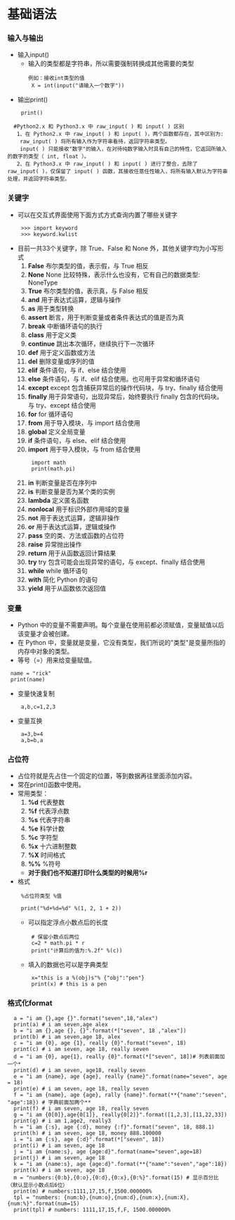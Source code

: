 # 基础语法
### 输入与输出
* 输入input()
  * 输入的类型都是字符串，所以需要强制转换成其他需要的类型
    ```
    例如：接收int类型的值
     X = int(input("请输入一个数字"))
    ```
* 输出print()
    ```
     print()
    ```
```
  #Python2.x 和 Python3.x 中 raw_input( ) 和 input( ) 区别
   1、在 Python2.x 中 raw_input( ) 和 input( )，两个函数都存在，其中区别为:
	raw_input( ) 将所有输入作为字符串看待，返回字符串类型。
	input( ) 只能接收"数字"的输入，在对待纯数字输入时具有自己的特性，它返回所输入的数字的类型（ int, float ）。
   2、在 Python3.x 中 raw_input( ) 和 input( ) 进行了整合，去除了 raw_input( )，仅保留了 input( ) 函数，其接收任意任性输入，将所有输入默认为字符串处理，并返回字符串类型。
```	

### 关键字
* 可以在交互式界面使用下面方式方式查询内置了哪些关键字
   ```
    >>> import keyword
    >>> keyword.kwlist
   ```
* 目前一共33个关键字，除 True、False 和 None 外，其他关键字均为小写形式
  1. **False** 布尔类型的值，表示假，与 True 相反
  2. **None** None 比较特殊，表示什么也没有，它有自己的数据类型: NoneType
  3. **True** 布尔类型的值，表示真，与 False 相反
  4. **and** 用于表达式运算，逻辑与操作
  5. **as** 用于类型转换
  6. **assert** 断言，用于判断变量或者条件表达式的值是否为真
  7. **break** 中断循环语句的执行
  8. **class** 用于定义类
  9. **continue** 跳出本次循环，继续执行下一次循环
  10. **def** 用于定义函数或方法
  11. **del** 删除变量或序列的值
  12. **elif** 条件语句，与 if、else 结合使用
  13. **else** 条件语句，与 if、elif 结合使用。也可用于异常和循环语句
  14. **except** except 包含捕获异常后的操作代码块，与 try、finally 结合使用
  15. **finally** 用于异常语句，出现异常后，始终要执行 finally 包含的代码块。与 try、except 结合使用
  16. **for** for 循环语句
  17. **from** 用于导入模块，与 import 结合使用
  18. **global** 定义全局变量
  19. **if** 条件语句，与 else、elif 结合使用
  20. **import** 用于导入模块，与 from 结合使用
      ```
       import math
       print(math.pi)
      ```
  21. **in** 判断变量是否在序列中
  22. **is** 判断变量是否为某个类的实例
  23. **lambda** 定义匿名函数
  24. **nonlocal** 用于标识外部作用域的变量
  25. **not**  用于表达式运算，逻辑非操作
  26. **or** 用于表达式运算，逻辑或操作
  27. **pass** 空的类、方法或函数的占位符
  28. **raise**  异常抛出操作
  29. **return** 用于从函数返回计算结果
  30. **try** try 包含可能会出现异常的语句，与 except、finally 结合使用
  31. **while** while 循环语句
  32. **with** 简化 Python 的语句
  33. **yield** 用于从函数依次返回值

### 变量
* Python 中的变量不需要声明。每个变量在使用前都必须赋值，变量赋值以后该变量才会被创建。
* 在 Python 中，变量就是变量，它没有类型，我们所说的"类型"是变量所指的内存中对象的类型。
* 等号（=）用来给变量赋值。
```
 name = "rick"
 print(name)
```
* 变量快速复制
  ```
   a,b,c=1,2,3
  ```
* 变量互换
  ```
   a=3,b=4
   a,b=b,a
  ```

### 占位符
* 占位符就是先占住一个固定的位置，等到数据再往里面添加内容。
* 常在print()函数中使用。
* 常用类型：
  1. **%d** 代表整数
  2. **%f** 代表浮点数
  3. **%s** 代表字符串
  4. **%e** 科学计数
  5. **%c** 字符型
  6. **%x** 十六进制整数
  7. **%X** 时间格式
  8. **%%** %符号
  * **对于我们也不知道打印什么类型的时候用%r**
* 格式
  ```
   %占位符类型 %值
  ```
  ```
   print("%d+%d=%d" %(1, 2, 1 + 2))
  ```
  * 可以指定浮点小数点后的长度
    ```
     # 保留小数点后两位
     c=2 * math.pi * r
     print("计算后的值为:%.2f" %(c))
    ```
  * 填入的数据也可以是字典类型
    ```
     x="this is a %(obj)s"% {"obj":"pen"}
     print(x) # this is a pen
    ```

### 格式化format
  ```
    a = "i am {},age {}".format("seven",18,"alex")
    print(a) # i am seven,age alex
    b = "i am {},age {}, {}".format(*["seven", 18 ,"alex"])
    print(b) # i am seven,age 18, alex
    c = "i am {0}, age {1}, really {0}".format("seven", 18)
    print(c) # i am seven, age 18, really seven
    d = "i am {0}, age{1}, really {0}".format(*["seven", 18])# 列表前面加一个*
    print(d) # i am seven, age18, really seven
    e = "i am {name}, age {age}, really {name}".format(name="seven", age = 18)
    print(e) # i am seven, age 18, really seven
    f = "i am {name}, age {age}, rally {name}".format(**{"name":"seven", "age":18}) # 字典前面加两个**
    print(f) # i am seven, age 18, really seven
    g = "i am {0[0]},age{0[1]}, really{0[2]}".format([1,2,3],[11,22,33])
    print(g) # i am 1,age2, really3
    h = "i am {:s}, age {:d}, money {:f}".format("seven", 18, 888.1)
    print(h) # i am seven, age 18, money 888.100000
    i = "i am {:s}, age {:d}".format(*["seven", 18])
    print(i) # i am seven, age 18
    j = "i am {name:s}, age {age:d}".format(name="seven",age=18)
    print(j) # i am seven, age 18
    k = "i am {name:s}, age {age:d}".format(**{"name":"seven","age":18})
    print(k) # i am seven, age 18
    m = "numbers:{0:b},{0:o},{0:d},{0:x},{0:%}".format(15) # 显示百分比（默认显示小数点后6位）
    print(m) # numbers:1111,17,15,f,1500.000000%
    tpl = "numbers: {num:b},{num:o},{num:d},{num:x},{num:X}, {num:%}".format(num=15)
    print(tpl) # numbers: 1111,17,15,f,F, 1500.000000%
  ```























